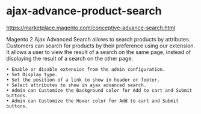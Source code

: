 # ajax-advance-product-search

https://marketplace.magento.com/conceptive-advance-search.html

Magento 2 Ajax Advanced Search allows to search products by attributes. Customers can search for products by their preference using our extension.
It allows a user to view the result of a search on the same page, instead of displaying the result of a search on the other page. 

    • Enable or disable extension from the admin configuration.
    • Set Display type.
    • Set the position of a link to show in header or footer.
    • Select attributes to show in ajax advanced search.
    • Admin can Customize the Background color for Add to cart and Submit buttons.
    • Admin can Customize the Hover color for Add to cart and Submit buttons.
